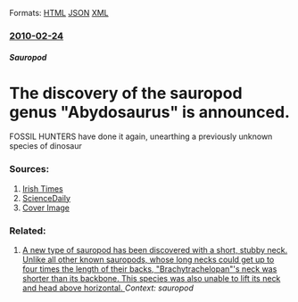 
Formats: [HTML](/news/2010/02/24/the-discovery-of-the-sauropod-genus-abydosaurus-is-announced.html)  [JSON](/news/2010/02/24/the-discovery-of-the-sauropod-genus-abydosaurus-is-announced.json)  [XML](/news/2010/02/24/the-discovery-of-the-sauropod-genus-abydosaurus-is-announced.xml)  

### [2010-02-24](/news/2010/02/24/index.md)

##### Sauropod
# The discovery of the sauropod genus "Abydosaurus" is announced. 

FOSSIL HUNTERS have done it again, unearthing a previously unknown species of dinosaur


### Sources:

1. [Irish Times](http://www.irishtimes.com/newspaper/sciencetoday/2010/0225/1224265137694.html)
2. [ScienceDaily](http://www.sciencedaily.com/releases/2010/02/100223161829.htm)
2. [Cover Image](http://www.irishtimes.com/assets/images/favicons/irishtimes.png)

### Related:

1. [ A new type of sauropod has been discovered with a short, stubby neck. Unlike all other known sauropods, whose long necks could get up to four times the length of their backs, "Brachytrachelopan"'s neck was shorter than its backbone. This species was also unable to lift its neck and head above horizontal. ](/news/2005/06/7/a-new-type-of-sauropod-has-been-discovered-with-a-short-stubby-neck-unlike-all-other-known-sauropods-whose-long-necks-could-get-up-to-fo.md) _Context: sauropod_
